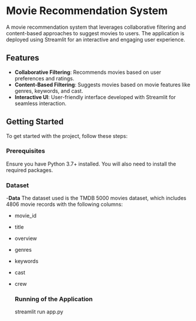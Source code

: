 # Movie Recommendation System

A movie recommendation system that leverages collaborative filtering and content-based approaches to suggest movies to users. The application is deployed using Streamlit for an interactive and engaging user experience.

## Features

- **Collaborative Filtering**: Recommends movies based on user preferences and ratings.
- **Content-Based Filtering**: Suggests movies based on movie features like genres, keywords, and cast.
- **Interactive UI**: User-friendly interface developed with Streamlit for seamless interaction.

## Getting Started

To get started with the project, follow these steps:

### Prerequisites

Ensure you have Python 3.7+ installed. You will also need to install the required packages.

### Dataset

-**Data**
The dataset used is the TMDB 5000 movies dataset, which includes 4806 movie records with the following columns:

- movie_id
- title
- overview
- genres
- keywords
- cast
- crew

  ### Running of the Application
  streamlit run app.py
